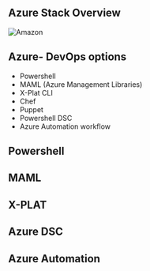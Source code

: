 Azure Stack Overview
---------------------

![Amazon](../images/cloud/azurestack.png)



Azure- DevOps options
-------------------

- Powershell
- MAML (Azure Management Libraries)
- X-Plat CLI
 - Chef
 - Puppet
- Powershell DSC
- Azure Automation workflow


Powershell
----------



MAML
----



X-PLAT
------



Azure DSC
---------



Azure Automation
----------------


